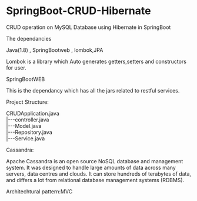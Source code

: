 # SpringBoot-CRUD-Hibernate
CRUD operation on MySQL Database using Hibernate  in SpringBoot

The dependancies

Java(1.8) ,
SpringBootweb , 
lombok,JPA

Lombok is a library which Auto generates getters,setters and constructors for user.


SpringBootWEB

This is the dependancy which has all the jars related to restful services.

Project Structure:

CRUDApplication.java<br>
|---controller.java<br>
|---Model.java<br>
|---Repository.java<br>
|---Service.java<br>


Cassandra:

Apache Cassandra is an open source NoSQL database and management system. It was designed to handle large amounts of data across many servers, data centres and clouds. It can store hundreds of terabytes of data, and differs a lot from relational database management systems (RDBMS). 

Architechtural pattern:MVC
